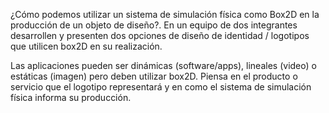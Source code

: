 ¿Cómo podemos utilizar un sistema de simulación física como Box2D en la producción de un objeto de diseño?. En un equipo de dos integrantes desarrollen y presenten dos opciones de diseño de identidad / logotipos que utilicen box2D en su realización.


Las aplicaciones pueden ser dinámicas (software/apps), lineales (video) o estáticas (imagen) pero deben utilizar box2D. Piensa en el producto o servicio que el logotipo representará y en como el sistema de simulación física informa su producción.


